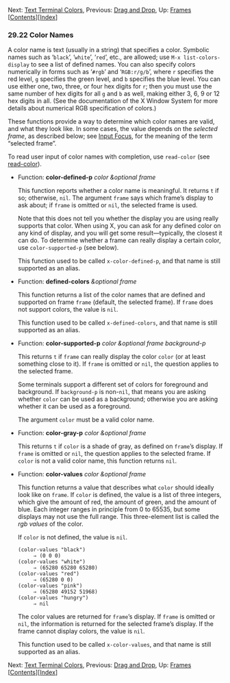 <!-- This is the GNU Emacs Lisp Reference Manual
corresponding to Emacs version 27.2.

Copyright (C) 1990-1996, 1998-2021 Free Software Foundation,
Inc.

Permission is granted to copy, distribute and/or modify this document
under the terms of the GNU Free Documentation License, Version 1.3 or
any later version published by the Free Software Foundation; with the
Invariant Sections being "GNU General Public License," with the
Front-Cover Texts being "A GNU Manual," and with the Back-Cover
Texts as in (a) below.  A copy of the license is included in the
section entitled "GNU Free Documentation License."

(a) The FSF's Back-Cover Text is: "You have the freedom to copy and
modify this GNU manual.  Buying copies from the FSF supports it in
developing GNU and promoting software freedom." -->

<!-- Created by GNU Texinfo 6.7, http://www.gnu.org/software/texinfo/ -->

Next: [Text Terminal Colors](Text-Terminal-Colors.html), Previous: [Drag and Drop](Drag-and-Drop.html), Up: [Frames](Frames.html)   \[[Contents](index.html#SEC_Contents "Table of contents")]\[[Index](Index.html "Index")]

### 29.22 Color Names

A color name is text (usually in a string) that specifies a color. Symbolic names such as ‘`black`’, ‘`white`’, ‘`red`’, etc., are allowed; use `M-x list-colors-display` to see a list of defined names. You can also specify colors numerically in forms such as ‘`#rgb`’ and ‘`RGB:r/g/b`’, where `r` specifies the red level, `g` specifies the green level, and `b` specifies the blue level. You can use either one, two, three, or four hex digits for `r`; then you must use the same number of hex digits for all `g` and `b` as well, making either 3, 6, 9 or 12 hex digits in all. (See the documentation of the X Window System for more details about numerical RGB specification of colors.)

These functions provide a way to determine which color names are valid, and what they look like. In some cases, the value depends on the *selected frame*, as described below; see [Input Focus](Input-Focus.html), for the meaning of the term “selected frame”.

To read user input of color names with completion, use `read-color` (see [read-color](High_002dLevel-Completion.html)).

*   Function: **color-defined-p** *color \&optional frame*

    This function reports whether a color name is meaningful. It returns `t` if so; otherwise, `nil`. The argument `frame` says which frame’s display to ask about; if `frame` is omitted or `nil`, the selected frame is used.

    Note that this does not tell you whether the display you are using really supports that color. When using X, you can ask for any defined color on any kind of display, and you will get some result—typically, the closest it can do. To determine whether a frame can really display a certain color, use `color-supported-p` (see below).

    This function used to be called `x-color-defined-p`, and that name is still supported as an alias.

<!---->

*   Function: **defined-colors** *\&optional frame*

    This function returns a list of the color names that are defined and supported on frame `frame` (default, the selected frame). If `frame` does not support colors, the value is `nil`.

    This function used to be called `x-defined-colors`, and that name is still supported as an alias.

<!---->

*   Function: **color-supported-p** *color \&optional frame background-p*

    This returns `t` if `frame` can really display the color `color` (or at least something close to it). If `frame` is omitted or `nil`, the question applies to the selected frame.

    Some terminals support a different set of colors for foreground and background. If `background-p` is non-`nil`, that means you are asking whether `color` can be used as a background; otherwise you are asking whether it can be used as a foreground.

    The argument `color` must be a valid color name.

<!---->

*   Function: **color-gray-p** *color \&optional frame*

    This returns `t` if `color` is a shade of gray, as defined on `frame`’s display. If `frame` is omitted or `nil`, the question applies to the selected frame. If `color` is not a valid color name, this function returns `nil`.

<!---->

*   Function: **color-values** *color \&optional frame*

    This function returns a value that describes what `color` should ideally look like on `frame`. If `color` is defined, the value is a list of three integers, which give the amount of red, the amount of green, and the amount of blue. Each integer ranges in principle from 0 to 65535, but some displays may not use the full range. This three-element list is called the *rgb values* of the color.

    If `color` is not defined, the value is `nil`.

        (color-values "black")
             ⇒ (0 0 0)
        (color-values "white")
             ⇒ (65280 65280 65280)
        (color-values "red")
             ⇒ (65280 0 0)
        (color-values "pink")
             ⇒ (65280 49152 51968)
        (color-values "hungry")
             ⇒ nil

    The color values are returned for `frame`’s display. If `frame` is omitted or `nil`, the information is returned for the selected frame’s display. If the frame cannot display colors, the value is `nil`.

    This function used to be called `x-color-values`, and that name is still supported as an alias.

Next: [Text Terminal Colors](Text-Terminal-Colors.html), Previous: [Drag and Drop](Drag-and-Drop.html), Up: [Frames](Frames.html)   \[[Contents](index.html#SEC_Contents "Table of contents")]\[[Index](Index.html "Index")]
